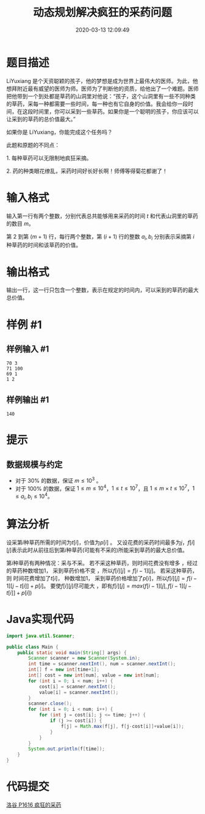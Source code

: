 ﻿---
title: 动态规划解决疯狂的采药问题
date: 2020-03-13 12:09:49
summary: 本文基于动态规划解决疯狂的采药问题（洛谷P1616题），用Java编程实现。
mathjax: true
tags:
- 算法
- Java
categories:
- 算法分析与设计
---

# 题目描述

LiYuxiang 是个天资聪颖的孩子，他的梦想是成为世界上最伟大的医师。为此，他想拜附近最有威望的医师为师。医师为了判断他的资质，给他出了一个难题。医师把他带到一个到处都是草药的山洞里对他说：“孩子，这个山洞里有一些不同种类的草药，采每一种都需要一些时间，每一种也有它自身的价值。我会给你一段时间，在这段时间里，你可以采到一些草药。如果你是一个聪明的孩子，你应该可以让采到的草药的总价值最大。”

如果你是 LiYuxiang，你能完成这个任务吗？

此题和原题的不同点：

$1$. 每种草药可以无限制地疯狂采摘。

$2$. 药的种类眼花缭乱，采药时间好长好长啊！师傅等得菊花都谢了！

# 输入格式

输入第一行有两个整数，分别代表总共能够用来采药的时间 $t$ 和代表山洞里的草药的数目 $m$。

第 $2$ 到第 $(m + 1)$ 行，每行两个整数，第 $(i + 1)$ 行的整数 $a_i, b_i$ 分别表示采摘第 $i$ 种草药的时间和该草药的价值。

# 输出格式

输出一行，这一行只包含一个整数，表示在规定的时间内，可以采到的草药的最大总价值。

# 样例 #1

## 样例输入 #1

```
70 3
71 100
69 1
1 2
```

## 样例输出 #1

```
140
```

# 提示

## 数据规模与约定

- 对于 $30\%$ 的数据，保证 $m \le 10^3$ 。
- 对于 $100\%$ 的数据，保证 $1 \leq m \le 10^4$，$1 \leq t \leq 10^7$，且 $1 \leq m \times t \leq 10^7$，$1 \leq a_i, b_i \leq 10^4$。

# 算法分析

设采第$i$种草药所需的时间为$t[i]$，价值为$p[i]$ 。
又设花费的采药时间最多为$j$，$f[i][j]$表示此时从前往后到第$i$种草药(可能有不采的)所能采到草药的最大总价值。

第$i$种草药有两种情况：采与不采。
若不采这种草药，则时间花费没有增多 ，经过的草药种数增加$1$， 采到草药价格不变 ，所以$f[i][j]=f[i-1][j]$。
若采这种草药，则 时间花费增加了$t[i]$， 种数增加$1$， 采到草药价格增加了$p[i]$，所以$f[i][j]=f[i-1][j-t[i]]+p[i]$。
要使$f[i][j]$尽可能大 ，即有$f[i][j]=max(f[i-1][j],f[i-1][j-t[i]]+p[i])$

# Java实现代码

```java
import java.util.Scanner;

public class Main {
    public static void main(String[] args) {
        Scanner scanner = new Scanner(System.in);
        int time = scanner.nextInt(), num = scanner.nextInt();
        int[] f = new int[time+1];
        int[] cost = new int[num], value = new int[num];
        for (int i = 0; i < num; i++) {
            cost[i] = scanner.nextInt();
            value[i] = scanner.nextInt();
        }
        scanner.close();
        for (int i = 0; i < num; i++) {
            for (int j = cost[i]; j <= time; j++) {
                if (j >= cost[i]) {
                    f[j] = Math.max(f[j], f[j-cost[i]]+value[i]);
                }
            }
        }
        System.out.println(f[time]);
    }
}
```

# 代码提交

[洛谷 P1616 疯狂的采药](https://www.luogu.com.cn/problem/P1616)
